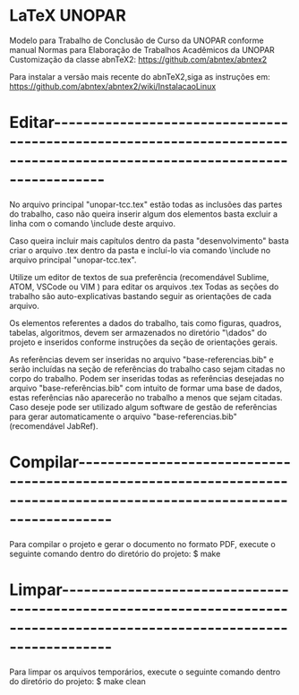 # LaTeX UNOPAR
Modelo para Trabalho de Conclusão de Curso da UNOPAR conforme manual Normas para Elaboração de Trabalhos Acadêmicos da UNOPAR
Customização da classe abnTeX2: <https://github.com/abntex/abntex2>

Para instalar a versão mais recente do abnTeX2,siga as instruções em:
https://github.com/abntex/abntex2/wiki/InstalacaoLinux

# Editar-------------------------------------------------------------------------------------------------------------------------
No arquivo principal "unopar-tcc.tex" estão todas as inclusões das partes do trabalho, caso não queira inserir algum dos elementos basta excluir a linha com o comando \include deste arquivo.

Caso queira incluir mais capítulos dentro da pasta "desenvolvimento" basta criar o arquivo .tex dentro da pasta e incluí-lo via comando \include no arquivo principal "unopar-tcc.tex".

Utilize um editor de textos de sua preferência (recomendável Sublime, ATOM, VSCode ou VIM ) para editar os arquivos .tex
Todas as seções do trabalho são auto-explicativas bastando seguir as orientações de cada arquivo.

Os elementos referentes a dados do trabalho, tais como figuras, quadros, tabelas, algoritmos, devem ser armazenados no diretório "\dados" do projeto e inseridos conforme instruções da seção de orientações gerais.

As referências devem ser inseridas no arquivo "base-referencias.bib" e serão incluídas na seção de referências do trabalho caso sejam citadas no corpo do trabalho. Podem ser inseridas todas as referências desejadas no arquivo "base-referências.bib" com intuito de formar uma base de dados, estas referências não aparecerão no trabalho a menos que sejam citadas.
Caso deseje pode ser utilizado algum software de gestão de referências para gerar automaticamente o arquivo "base-referencias.bib" (recomendável JabRef).

# Compilar-----------------------------------------------------------------------------------------------------------------------
Para compilar o projeto e gerar o documento no formato PDF, execute o seguinte comando dentro do diretório do projeto:
$ make

# Limpar-------------------------------------------------------------------------------------------------------------------------
Para limpar os arquivos temporários, execute o seguinte comando dentro do diretório do projeto:
$ make clean


